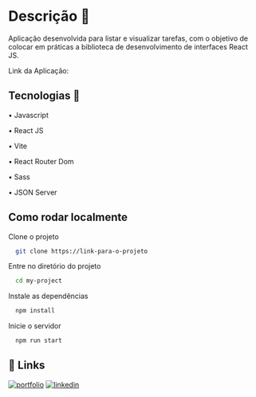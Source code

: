 
# Descrição 📄

Aplicação desenvolvida para listar e visualizar tarefas, com o objetivo de colocar em práticas a biblioteca de desenvolvimento de interfaces React JS.

Link da Aplicação: 
## Tecnologias 🚀

• Javascript

• React JS

• Vite

• React Router Dom

• Sass

• JSON Server
## Como rodar localmente

Clone o projeto

```bash
  git clone https://link-para-o-projeto
```

Entre no diretório do projeto

```bash
  cd my-project
```

Instale as dependências

```bash
  npm install
```

Inicie o servidor

```bash
  npm run start
```


## 🔗 Links
[![portfolio](https://img.shields.io/badge/my_portfolio-000?style=for-the-badge&logo=ko-fi&logoColor=white)](https://portfolio-dnc-flax.vercel.app/)
[![linkedin](https://img.shields.io/badge/linkedin-0A66C2?style=for-the-badge&logo=linkedin&logoColor=white)](https://www.linkedin.com/in/pedro-henrique-fraz%C3%A3o-alves-43b682238/)


